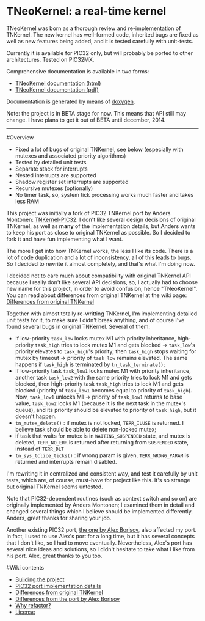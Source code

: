 TNeoKernel: a real-time kernel
==============

TNeoKernel was born as a thorough review and re-implementation of TNKernel. The new kernel has well-formed code, inherited bugs are fixed as well as new features being added, and it is tested carefully with unit-tests.

Currently it is available for PIC32 only, but will probably be ported to other architectures. Tested on PIC32MX.

Comprehensive documentation is available in two forms:

  * [TNeoKernel documentation (html)](http://goo.gl/lIj4v8)
  * [TNeoKernel documentation (pdf)](http://goo.gl/njlB6U)

Documentation is generated by means of [doxygen](http://goo.gl/RQHRYr).

Note: the project is in BETA stage for now. This means that API still may change. I have plans to get it out of BETA until december, 2014.

--------------

#Overview

  * Fixed a lot of bugs of original TNKernel, see below (especially with mutexes and associated priority algorithms)
  * Tested by detailed unit tests
  * Separate stack for interrupts
  * Nested interrupts are supported
  * Shadow register set interrupts are supported
  * Recursive mutexes (optionally)
  * No timer task, so, system tick processing works much faster and takes less RAM

This project was initially a fork of PIC32 TNKernel port by Anders Montonen: [TNKernel-PIC32](https://github.com/andersm/TNKernel-PIC32 "TNKernel-PIC32"). I don't like several design decisions of original TNKernel, as well as **many** of the implementation details, but Anders wants to keep his port as close to original TNKernel as possible. So I decided to fork it and have fun implementing what I want.

The more I get into how TNKernel works, the less I like its code. There is a lot of code duplication and a lot of inconsistency, all of this leads to bugs. So I decided to rewrite it almost completely, and that's what I'm doing now.

I decided not to care much about compatibility with original TNKernel API because I really don't like several API decisions, so, I actually had to choose new name for this project, in order to avoid confusion, hence "TNeoKernel". You can read about differences from original TNKernel at the wiki page: [Differences from original TNKernel](/dfrank/tneokernel/wiki/diff_orig_tnkernel)

Together with almost totally re-writting TNKernel, I'm implementing detailed unit tests for it, to make sure I didn't break anything, and of course I've found several bugs in original TNKernel. Several of them:

  * If low-priority `task_low` locks mutex M1 with priority inheritance, high-priority `task_high` tries to lock mutex M1 and gets blocked -> `task_low`'s priority elevates to `task_high`'s priority; then `task_high` stops waiting for mutex by timeout -> priority of `task_low` remains elevated. The same happens if `task_high` is terminated by `tn_task_terminate()`;
  * If low-priority task `task_low1` locks mutex M1 with priority inheritance, another task `task_low2` with the same priority tries to lock M1 and gets blocked, then high-priority task `task_high` tries to lock M1 and gets blocked (priority of `task_low1` becomes equal to priority of `task_high`). Now, `task_low1` unlocks M1 -> priority of `task_low1` returns to base value, `task_low2` locks M1 (because it is the next task in the mutex's queue), and its priority should be elevated to priority of `task_high`, but it doesn't happen.
  * `tn_mutex_delete()` : if mutex is not locked, `TERR_ILUSE` is returned. I believe task should be able to delete non-locked mutex;
  * if task that waits for mutex is in `WAITING_SUSPENDED` state, and mutex is deleted, `TERR_NO_ERR` is returned after returning from `SUSPENDED` state, instead of `TERR_DLT`
  * `tn_sys_tclice_ticks()` : if wrong param is given, `TERR_WRONG_PARAM` is returned and interrupts remain disabled.

I'm rewriting it in centralized and consistent way, and test it carefully by unit tests, which are, of course, must-have for project like this. It's so strange but original TNKernel seems untested.

Note that PIC32-dependent routines (such as context switch and so on) are originally implemented by Anders Montonen; I examined them in detail and changed several things which I believe should be implemented differently. Anders, great thanks for sharing your job.

Another existing PIC32 port, [the one by Alex Borisov](http://www.tnkernel.com/tn_port_pic24_dsPIC_PIC32.html), also affected my port. In fact, I used to use Alex's port for a long time, but it has several concepts that I don't like, so I had to move eventually. Nevertheless, Alex's port has several nice ideas and solutions, so I didn't hesitate to take what I like from his port. Alex, great thanks to you too.

#Wiki contents

  * [Building the project](/dfrank/tneokernel/wiki/building)
  * [PIC32 port implementation details](/dfrank/tneokernel/wiki/pic32_details)
  * [Differences from original TNKernel](/dfrank/tneokernel/wiki/diff_orig_tnkernel)
  * [Differences from the port by Alex Borisov](/dfrank/tneokernel/wiki/diff_alexb_tnkernel)
  * [Why refactor?](/dfrank/tneokernel/wiki/why_refactor)
  * [License](/dfrank/tneokernel/wiki/license)
